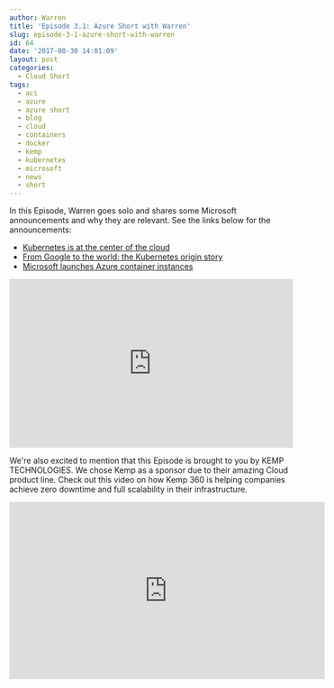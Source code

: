 ```yaml
---
author: Warren
title: 'Episode 3.1: Azure Short with Warren'
slug: episode-3-1-azure-short-with-warren
id: 64
date: '2017-08-30 14:01:09'
layout: post
categories:
  - Cloud Short
tags:
  - aci
  - azure
  - azure short
  - blog
  - cloud
  - containers
  - docker
  - kemp
  - kubernetes
  - microsoft
  - news
  - short
---
```


In this Episode, Warren goes solo and shares some Microsoft announcements and why they are relevant. See the links below for the announcements:

*   [Kubernetes is at the center of the cloud](https://www.geekwire.com/2017/independent-two-years-kubernetes-center-cloud-now-comes-hard-part/)
*   [From Google to the world: the Kubernetes origin story](https://cloudplatform.googleblog.com/2016/07/from-Google-to-the-world-the-Kubernetes-origin-story.html)
*   [Microsoft launches Azure container instances](https://azure.microsoft.com/en-us/blog/announcing-azure-container-instances/)

<p><iframe width="100%" height="300" scrolling="no" frameborder="no" allow="autoplay" src="https://w.soundcloud.com/player/?url=https%3A//api.soundcloud.com/tracks/352192226&color=%23ff5500&auto_play=false&hide_related=false&show_comments=true&show_user=true&show_reposts=false&show_teaser=true&visual=true"></iframe></p>

We're also excited to mention that this Episode is brought to you by KEMP TECHNOLOGIES. We chose Kemp as a sponsor due to their amazing Cloud product line. Check out this video on how Kemp 360 is helping companies achieve zero downtime and full scalability in their infrastructure.
<p><iframe width="560" height="315" src="https://www.youtube.com/embed/dVvHokor9wc" frameborder="0" allow="accelerometer; autoplay; encrypted-media; gyroscope; picture-in-picture" allowfullscreen></iframe></p>
